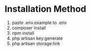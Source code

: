 <h1>Installation Method</h1>

<ol>
    <li>paste .env.example to .env</li>
    <li>composer install</li>
    <li>npm install</li>
    <li>php artisan key:generate</li>
    <li>php artisan storage:link</li>
</ol>